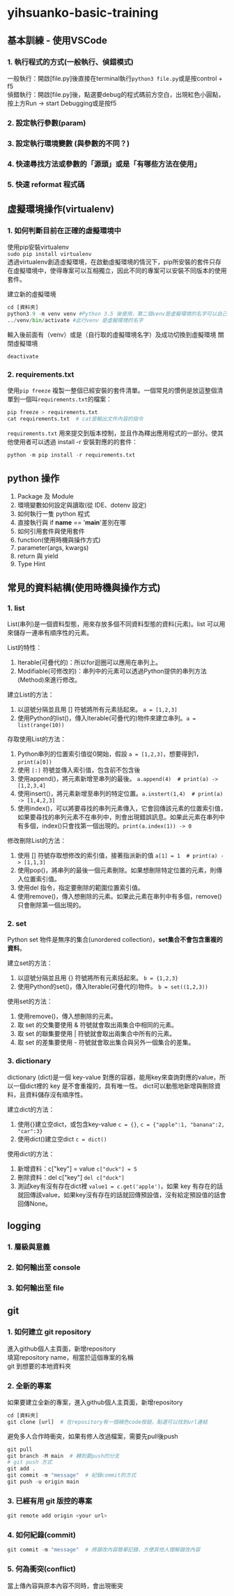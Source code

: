 # yihsuanko-basic-training
## 基本訓練 - 使用VSCode
### 1. 執行程式的方式(一般執行、偵錯模式)
一般執行：開啟[file.py]後直接在terminal執行`python3 file.py`或是按control + f5 <br/>
偵錯執行：開啟[file.py]後，點選要debug的程式碼前方空白，出現紅色小圓點，按上方Run -> start Debugging或是按f5 <br/>
### 2. 設定執行參數(param)
### 3. 設定執行環境變數 (與參數的不同？)
### 4. 快速尋找方法或參數的「源頭」或是「有哪些方法在使用」
### 5. 快速 reformat 程式碼

## 虛擬環境操作(virtualenv)
### 1. 如何判斷目前在正確的虛擬環境中
使用pip安裝virtualenv<br/>
`sudo pip install virtualenv`<br/>
透過virtualenv創造虛擬環境，在啟動虛擬環境的情況下，pip所安裝的套件只存在虛擬環境中，使得專案可以互相獨立，因此不同的專案可以安裝不同版本的使用套件。

建立新的虛擬環境<br/>
```python
cd [資料夾]
python3.9 -m venv venv #Python 3.5 後使用，第二個venv是虛擬環境的名字可以自己取名
../venv/bin/activate #此行venv 是虛擬環境的名字
```
輸入後前面有（venv）或是（自行取的虛擬環境名字）及成功切換到虛擬環境
關閉虛擬環境
```python
deactivate
```
### 2. requirements.txt
使用`pip freeze` 複製一整個已經安裝的套件清單。一個常見的慣例是放這整個清單到一個叫`requirements.txt`的檔案：
```python
pip freeze > requirements.txt
cat requirements.txt  # cat是輸出文件內容的指令
```
`requirements.txt` 用來提交到版本控制，並且作為釋出應用程式的一部分。使其他使用者可以透過 install -r 安裝對應的的套件：
```python
python -m pip install -r requirements.txt
```
## python 操作
1. Package 及 Module
2. 環境變數如何設定與讀取(從 IDE、dotenv 設定)
3. 如何執行一隻 python 程式
4. 直接執行與 if __name__ == '__main__'差別在哪
5. 如何引用套件與使用套件
6. function(使用時機與操作方式)
7. parameter(args, kwargs)
8. return 與 yield
9. Type Hint
## 常見的資料結構(使用時機與操作方式)
### 1. list
List(串列)是一個資料型態，用來存放多個不同資料型態的資料(元素)。list 可以用來儲存一連串有順序性的元素。<br/>

List的特性：<br/>
1. Iterable(可疊代的)：所以for迴圈可以應用在串列上。<br/>
2. Modifiable(可修改的)：串列中的元素可以透過Python提供的串列方法(Method)來進行修改。<br/>

建立List的方法：<br/>
1. 以逗號分隔並且用 [] 符號將所有元素括起來。 `a = [1,2,3]`
2. 使用Python的list()，傳入Iterable(可疊代的)物件來建立串列。`a = list(range(10))`

存取使用List的方法：<br/>
1. Python串列的位置索引值從0開始，假設 `a = [1,2,3]`，想要得到1，`print(a[0])`
2. 使用 `[:]` 符號並傳入索引值，包含前不包含後
3. 使用append()，將元素新增至串列的最後。 `a.append(4)  # print(a) -> [1,2,3,4]`
4. 使用insert()，將元素新增至串列的特定位置。`a.instert(1,4)  # print(a) -> [1,4,2,3]`
5. 使用index()，可以將要尋找的串列元素傳入，它會回傳該元素的位置索引值，如果要尋找的串列元素不在串列中，則會出現錯誤訊息。如果此元素在串列中有多個，index()只會找第一個出現的。`print(a.index(1)) -> 0`

修改刪除List的方法：<br/>
1. 使用 [] 符號存取想修改的索引值，接著指派新的值 `a[1] = 1  # print(a) -> [1,1,3]`
2. 使用pop()，將串列的最後一個元素刪除。如果想刪除特定位置的元素，則傳入位置索引值。
3. 使用del 指令，指定要刪除的範圍位置索引值。
4. 使用remove()，傳入想刪除的元素。如果此元素在串列中有多個，remove()只會刪除第一個出現的。

### 2. set
Python set 物件是無序的集合(unordered collection)，**set集合不會包含重複的資料**。

建立set的方法：<br/>
1. 以逗號分隔並且用 {} 符號將所有元素括起來。 `b = {1,2,3}`
2. 使用Python的set()，傳入Iterable(可疊代的)物件。 `b = set((1,2,3))`

使用set的方法：<br/>
1. 使用remove()，傳入想刪除的元素。
2. 取 set 的交集要使用 & 符號就會取出兩集合中相同的元素。
3. 取 set 的聯集要使用 | 符號就會取出兩集合中所有的元素。
4. 取 set 的差集要使用 - 符號就會取出集合與另外一個集合的差集。

### 3. dictionary
dictionary (dict)是一個 key-value 對應的容器，能用key來查詢對應的value，所以一個dict裡的 key 是不會重複的，具有唯一性。
dict可以動態地新增與刪除資料，且資料儲存沒有順序性。

建立dict的方法：<br/>
1. 使用{}建立空dict，或包含key-value `c = {}`, `c = {"apple":1, "banana":2, "car":3}`
2. 使用dict()建立空dict `c = dict()`

使用dict的方法：<br/>
1. 新增資料：c["key"] = value `c["duck"] = 5`
2. 刪除資料：del c["key"] `del c["duck"]`
3. 測試key有沒有存在dict裡 `value1 = c.get('apple')`，如果 key 有存在的話就回傳該value，如果key沒有存在的話就回傳預設值，沒有給定預設值的話會回傳None。

## logging
### 1. 層級與意義
### 2. 如何輸出至 console
### 3. 如何輸出至 file

## git
### 1. 如何建立 git repository
進入github個人主頁面，新增repository<br/>
填寫repository name，相當於這個專案的名稱<br/>
git 到想要的本地資料夾
### 2. 全新的專案
如果要建立全新的專案，進入github個人主頁面，新增repository<br/>
```python
cd [資料夾]
git clone [url]  # 在repository有一個綠色code按鈕，點選可以找到url連結 
```
避免多人合作時衝突，如果有修人改過檔案，需要先pull後push
```python
git pull 
git branch -M main  # 轉到要push的分支
# git push 方式
git add .
git commit -m "message"  # 紀錄commit的方式
git push -u origin main
```
### 3. 已經有用 git 版控的專案
```python
git remote add origin <your url>
```
### 4. 如何紀錄(commit)
```python
git commit -m "message"  # 將跟改內容簡單記錄，方便其他人理解跟改內容
```
### 5. 何為衝突(conflict)
當上傳內容與原本內容不同時，會出現衝突

